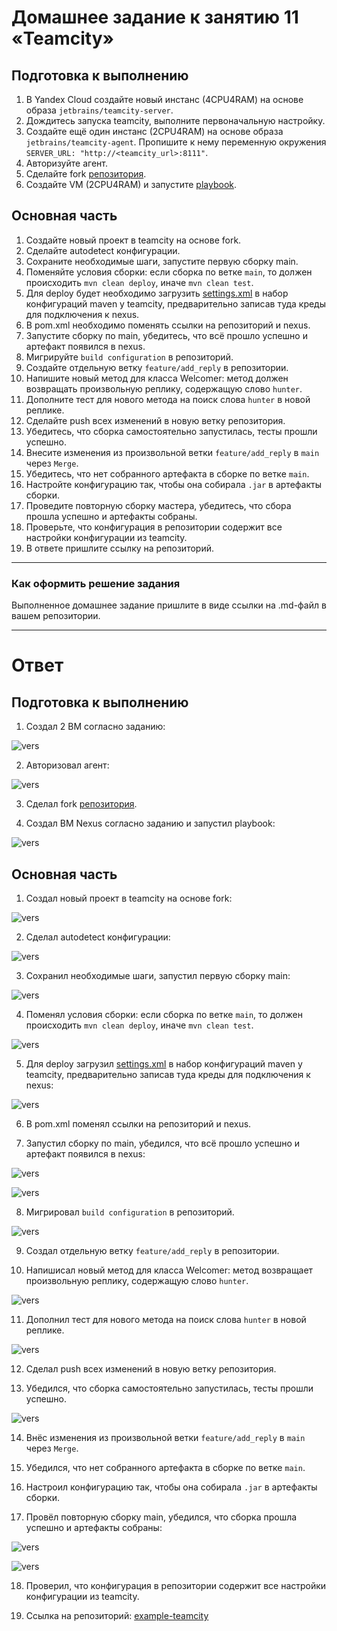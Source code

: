 # Домашнее задание к занятию 11 «Teamcity»

## Подготовка к выполнению

1. В Yandex Cloud создайте новый инстанс (4CPU4RAM) на основе образа `jetbrains/teamcity-server`.
2. Дождитесь запуска teamcity, выполните первоначальную настройку.
3. Создайте ещё один инстанс (2CPU4RAM) на основе образа `jetbrains/teamcity-agent`. Пропишите к нему переменную окружения `SERVER_URL: "http://<teamcity_url>:8111"`.
4. Авторизуйте агент.
5. Сделайте fork [репозитория](https://github.com/aragastmatb/example-teamcity).
6. Создайте VM (2CPU4RAM) и запустите [playbook](./infrastructure).

## Основная часть

1. Создайте новый проект в teamcity на основе fork.
2. Сделайте autodetect конфигурации.
3. Сохраните необходимые шаги, запустите первую сборку main.
4. Поменяйте условия сборки: если сборка по ветке `main`, то должен происходить `mvn clean deploy`, иначе `mvn clean test`.
5. Для deploy будет необходимо загрузить [settings.xml](./teamcity/settings.xml) в набор конфигураций maven у teamcity, предварительно записав туда креды для подключения к nexus.
6. В pom.xml необходимо поменять ссылки на репозиторий и nexus.
7. Запустите сборку по main, убедитесь, что всё прошло успешно и артефакт появился в nexus.
8. Мигрируйте `build configuration` в репозиторий.
9. Создайте отдельную ветку `feature/add_reply` в репозитории.
10. Напишите новый метод для класса Welcomer: метод должен возвращать произвольную реплику, содержащую слово `hunter`.
11. Дополните тест для нового метода на поиск слова `hunter` в новой реплике.
12. Сделайте push всех изменений в новую ветку репозитория.
13. Убедитесь, что сборка самостоятельно запустилась, тесты прошли успешно.
14. Внесите изменения из произвольной ветки `feature/add_reply` в `main` через `Merge`.
15. Убедитесь, что нет собранного артефакта в сборке по ветке `main`.
16. Настройте конфигурацию так, чтобы она собирала `.jar` в артефакты сборки.
17. Проведите повторную сборку мастера, убедитесь, что сбора прошла успешно и артефакты собраны.
18. Проверьте, что конфигурация в репозитории содержит все настройки конфигурации из teamcity.
19. В ответе пришлите ссылку на репозиторий.

---

### Как оформить решение задания

Выполненное домашнее задание пришлите в виде ссылки на .md-файл в вашем репозитории.

---

# Ответ

## Подготовка к выполнению

1. Создал 2 ВМ согласно заданию:

![vers](img/1_1_vm_create.png)

2. Авторизовал агент:

![vers](img/1_2_agent_authoriz.png)

3. Сделал fork [репозитория](https://github.com/IlyaAnikeev/example-teamcity).

4. Создал ВМ Nexus согласно заданию и запустил playbook:

![vers](img/1_3_nexus_run.png)

## Основная часть

1. Создал новый проект в teamcity на основе fork:

![vers](img/1_4_create_project.png)

2. Сделал autodetect конфигурации:

![vers](img/1_5_autodetect.png)

3. Сохранил необходимые шаги, запустил первую сборку main:

![vers](img/1_6_build_ok.png)

4. Поменял условия сборки: если сборка по ветке `main`, то должен происходить `mvn clean deploy`, иначе `mvn clean test`.

![vers](img/1_7_deploy_test.png)

5. Для deploy загрузил [settings.xml](./teamcity/settings.xml) в набор конфигураций maven у teamcity, предварительно записав туда креды для подключения к nexus:

![vers](img/1_8_settings_upload.png)

6. В pom.xml поменял ссылки на репозиторий и nexus.

7. Запустил сборку по main, убедился, что всё прошло успешно и артефакт появился в nexus:

![vers](img/1_9_1_build_ok.png)

![vers](img/1_9_2_art_ok.png)

8. Мигрировал `build configuration` в репозиторий.

![vers](img/1_10_build_conf.png)

9. Создал отдельную ветку `feature/add_reply` в репозитории.

10. Напишисал новый метод для класса Welcomer: метод возвращает произвольную реплику, содержащую слово `hunter`.

![vers](img/1_11_metod_hunter.png)

11. Дополнил тест для нового метода на поиск слова `hunter` в новой реплике.

![vers](img/1_12_test_hunter.png)

12. Сделал push всех изменений в новую ветку репозитория.

13. Убедился, что сборка самостоятельно запустилась, тесты прошли успешно.

![vers](img/1_13_build_ok.png)

14. Внёс изменения из произвольной ветки `feature/add_reply` в `main` через `Merge`.

15. Убедился, что нет собранного артефакта в сборке по ветке `main`.

16. Настроил конфигурацию так, чтобы она собирала `.jar` в артефакты сборки.

17. Провёл повторную сборку main, убедился, что сборка прошла успешно и артефакты собраны:

![vers](img/1_14_1_build2_ok.png)

![vers](img/1_14_2_build2_ok.png)

18. Проверил, что конфигурация в репозитории содержит все настройки конфигурации из teamcity.

19. Ссылка на репозиторий: [example-teamcity](https://github.com/IlyaAnikeev/example-teamcity)







